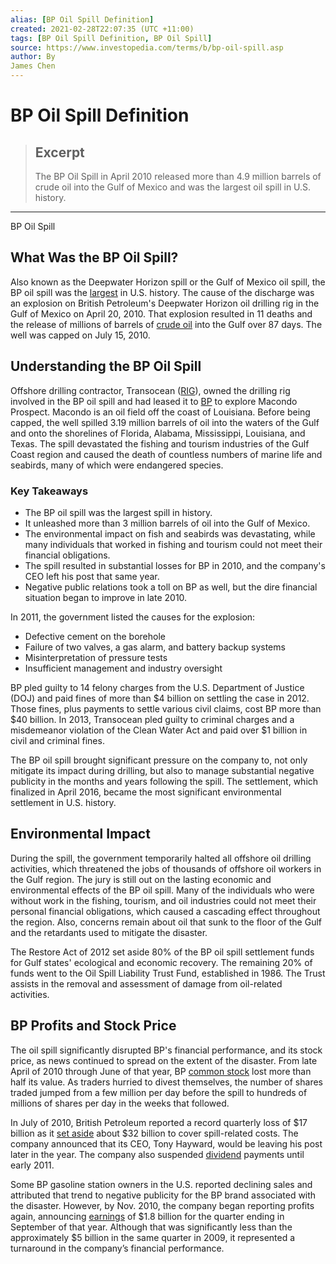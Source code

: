 ```yaml
---
alias: [BP Oil Spill Definition]
created: 2021-02-28T22:07:35 (UTC +11:00)
tags: [BP Oil Spill Definition, BP Oil Spill]
source: https://www.investopedia.com/terms/b/bp-oil-spill.asp
author: By
James Chen
---
```


# BP Oil Spill Definition

> ## Excerpt
> The BP Oil Spill in April 2010 released more than 4.9 million barrels of crude oil into the Gulf of Mexico and was the largest oil spill in U.S. history.

---

BP Oil Spill
## What Was the BP Oil Spill?

Also known as the Deepwater Horizon spill or the Gulf of Mexico oil spill, the BP oil spill was the [largest](https://www.investopedia.com/terms/t/tier-3-spill.asp) in U.S. history. The cause of the discharge was an explosion on British Petroleum's Deepwater Horizon oil drilling rig in the Gulf of Mexico on April 20, 2010. That explosion resulted in 11 deaths and the release of millions of barrels of [crude oil](https://www.investopedia.com/terms/c/crude-oil.asp) into the Gulf over 87 days. The well was capped on July 15, 2010.

## Understanding the BP Oil Spill

Offshore drilling contractor, Transocean ([RIG](https://www.investopedia.com/markets/quote?tvwidgetsymbol=RIG)), owned the drilling rig involved in the BP oil spill and had leased it to [BP](https://www.investopedia.com/markets/quote?tvwidgetsymbol=bp) to explore Macondo Prospect. Macondo is an oil field off the coast of Louisiana. Before being capped, the well spilled 3.19 million barrels of oil into the waters of the Gulf and onto the shorelines of Florida, Alabama, Mississippi, Louisiana, and Texas. The spill devastated the fishing and tourism industries of the Gulf Coast region and caused the death of countless numbers of marine life and seabirds, many of which were endangered species.

### Key Takeaways

-   The BP oil spill was the largest spill in history.
-   It unleashed more than 3 million barrels of oil into the Gulf of Mexico.
-   The environmental impact on fish and seabirds was devastating, while many individuals that worked in fishing and tourism could not meet their financial obligations.
-   The spill resulted in substantial losses for BP in 2010, and the company's CEO left his post that same year.
-   Negative public relations took a toll on BP as well, but the dire financial situation began to improve in late 2010.

In 2011, the government listed the causes for the explosion:

-   Defective cement on the borehole
-   Failure of two valves, a gas alarm, and battery backup systems
-   Misinterpretation of pressure tests
-   Insufficient management and industry oversight

BP pled guilty to 14 felony charges from the U.S. Department of Justice (DOJ) and paid fines of more than $4 billion on settling the case in 2012. Those fines, plus payments to settle various civil claims, cost BP more than $40 billion. In 2013, Transocean pled guilty to criminal charges and a misdemeanor violation of the Clean Water Act and paid over $1 billion in civil and criminal fines.

The BP oil spill brought significant pressure on the company to, not only mitigate its impact during drilling, but also to manage substantial negative publicity in the months and years following the spill. The settlement, which finalized in April 2016, became the most significant environmental settlement in U.S. history.

## Environmental Impact

During the spill, the government temporarily halted all offshore oil drilling activities, which threatened the jobs of thousands of offshore oil workers in the Gulf region. The jury is still out on the lasting economic and environmental effects of the BP oil spill. Many of the individuals who were without work in the fishing, tourism, and oil industries could not meet their personal financial obligations, which caused a cascading effect throughout the region. Also, concerns remain about oil that sunk to the floor of the Gulf and the retardants used to mitigate the disaster.

The Restore Act of 2012 set aside 80% of the BP oil spill settlement funds for Gulf states' ecological and economic recovery. The remaining 20% of funds went to the Oil Spill Liability Trust Fund, established in 1986. The Trust assists in the removal and assessment of damage from oil-related activities. 

## BP Profits and Stock Price

The oil spill significantly disrupted BP's financial performance, and its stock price, as news continued to spread on the extent of the disaster. From late April of 2010 through June of that year, BP [common stock](https://www.investopedia.com/terms/c/commonstock.asp) lost more than half its value. As traders hurried to divest themselves, the number of shares traded jumped from a few million per day before the spill to hundreds of millions of shares per day in the weeks that followed.

In July of 2010, British Petroleum reported a record quarterly loss of $17 billion as it [set aside](https://www.investopedia.com/terms/c/claims-reserve.asp) about $32 billion to cover spill-related costs. The company announced that its CEO, Tony Hayward, would be leaving his post later in the year. The company also suspended [dividend](https://www.investopedia.com/terms/d/dividend.asp) payments until early 2011.

Some BP gasoline station owners in the U.S. reported declining sales and attributed that trend to negative publicity for the BP brand associated with the disaster. However, by Nov. 2010, the company began reporting profits again, announcing [earnings](https://www.investopedia.com/terms/e/earnings.asp) of $1.8 billion for the quarter ending in September of that year. Although that was significantly less than the approximately $5 billion in the same quarter in 2009, it represented a turnaround in the company’s financial performance.
